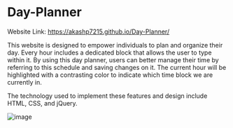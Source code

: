 # Day-Planner

Website Link: https://akashp7215.github.io/Day-Planner/

This website is designed to empower individuals to plan and organize their day. Every hour includes a dedicated block that allows the user to type within it. By using this day planner, users can better manage their time by referring to this schedule and saving changes on it. The current hour will be highlighted with a contrasting color to indicate which time block we are currently in. 

The technology used to implement these features and design include HTML, CSS, and jQuery.


![image](https://user-images.githubusercontent.com/64104422/96387435-e4a51c00-116f-11eb-9fc1-729acf3728e1.png)

